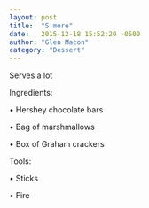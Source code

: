 ```yaml
---
layout: post
title:  "S'more"
date:   2015-12-18 15:52:20 -0500
author: "Glen Macon"
category: "Dessert"
---
```

Serves a lot

Ingredients:

• Hershey chocolate bars

• Bag of marshmallows

• Box of Graham crackers

Tools:

• Sticks

• Fire